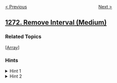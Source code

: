<!--|This file generated by command(leetcode description); DO NOT EDIT.    |-->
<!--+----------------------------------------------------------------------+-->
<!--|@author    openset <openset.wang@gmail.com>                           |-->
<!--|@link      https://github.com/openset                                 |-->
<!--|@home      https://github.com/openset/leetcode                        |-->
<!--+----------------------------------------------------------------------+-->

[< Previous](../hexspeak "Hexspeak")
　　　　　　　　　　　　　　　　
[Next >](../delete-tree-nodes "Delete Tree Nodes")

## [1272. Remove Interval (Medium)](https://leetcode.com/problems/remove-interval "删除区间")



### Related Topics
  [[Array](../../tag/array/README.md)]

### Hints
<details>
<summary>Hint 1</summary>
Solve the problem for every interval alone.
</details>

<details>
<summary>Hint 2</summary>
Divide the problem into cases according to the position of the two intervals.
</details>
